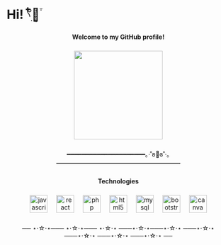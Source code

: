 <h1 align="left">Hi! 𓍢ִ໋🌷͙֒</h1>

###

<h4 align="center">Welcome to my GitHub profile!</h4>

###

<div align="center">
  <img height="200" src="https://i.pinimg.com/originals/62/47/95/62479586fa237d932487c8684b776161.gif"/>
</div>

###

<p align="center">━━━━━━━━━━━━━━━━━━━━━｡‧˚ʚ🍓ɞ˚‧｡━━━━━━━━━━━━━━━━━━━━</p>

###

<h4 align="center">Technologies</h4>

###

<div align="center">
  <img src="https://skillicons.dev/icons?i=js" height="40" alt="javascript logo"  />
  <img width="12" />
  <img src="https://skillicons.dev/icons?i=react" height="40" alt="react logo"  />
  <img width="12" />
  <img src="https://skillicons.dev/icons?i=php" height="40" alt="php logo"  />
  <img width="12" />
  <img src="https://skillicons.dev/icons?i=html" height="40" alt="html5 logo"  />
  <img width="12" />
  <img src="https://skillicons.dev/icons?i=mysql" height="40" alt="mysql logo"  />
  <img width="12" />
  <img src="https://skillicons.dev/icons?i=bootstrap" height="40" alt="bootstrap logo"  />
  <img width="12" />
  <img src="https://cdn.simpleicons.org/canva/00C4CC" height="40" alt="canva logo"  />
</div>

###

<p align="center">── ⋆⋅☆⋅⋆─── ⋆⋅☆⋅⋆─── ⋆⋅☆⋅⋆ ───⋆⋅☆⋅⋆───⋆⋅☆⋅⋆ ───⋆⋅☆⋅⋆ ───⋆⋅☆⋅⋆ ───⋆⋅☆⋅⋆ ───⋆⋅☆⋅⋆ ──</p>

###
